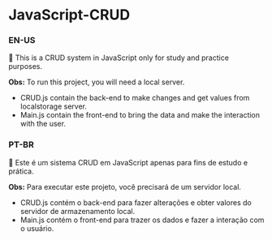 # JavaScript-CRUD

### EN-US

📘 This is a CRUD system in JavaScript only for study and practice purposes.

<strong>Obs:</strong> To run this project, you will need a local server. 

- CRUD.js contain the back-end to make changes and get values from localstorage server.
- Main.js contain the front-end to bring the data and make the interaction with the user.

### PT-BR

📘 Este é um sistema CRUD em JavaScript apenas para fins de estudo e prática.

<strong>Obs:</strong> Para executar este projeto, você precisará de um servidor local.

- CRUD.js contém o back-end para fazer alterações e obter valores do servidor de armazenamento local.
- Main.js contém o front-end para trazer os dados e fazer a interação com o usuário.
